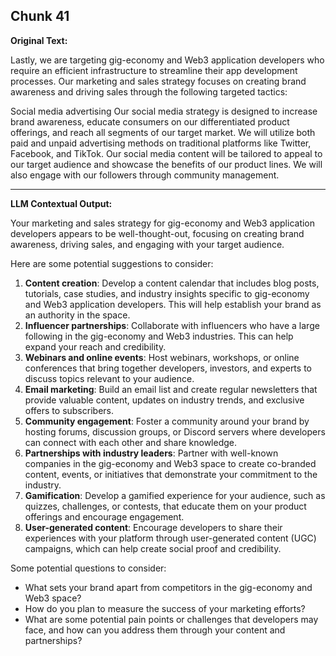## Chunk 41

**Original Text:**

Lastly, we are targeting gig-economy and Web3 application developers who
require an efficient infrastructure to streamline their app development processes. Our marketing and sales strategy focuses on creating brand awareness and driving sales through the
following targeted tactics:

Social media advertising
Our social media strategy is designed to increase brand awareness, educate consumers on our
differentiated product offerings, and reach all segments of our target market. We will utilize both paid and
unpaid advertising methods on traditional platforms like Twitter, Facebook, and TikTok. Our social media
content will be tailored to appeal to our target audience and showcase the benefits of our product lines. We will also engage with our followers through community management.

---

**LLM Contextual Output:**

Your marketing and sales strategy for gig-economy and Web3 application developers appears to be well-thought-out, focusing on creating brand awareness, driving sales, and engaging with your target audience.

Here are some potential suggestions to consider:

1. **Content creation**: Develop a content calendar that includes blog posts, tutorials, case studies, and industry insights specific to gig-economy and Web3 application developers. This will help establish your brand as an authority in the space.
2. **Influencer partnerships**: Collaborate with influencers who have a large following in the gig-economy and Web3 industries. This can help expand your reach and credibility.
3. **Webinars and online events**: Host webinars, workshops, or online conferences that bring together developers, investors, and experts to discuss topics relevant to your audience.
4. **Email marketing**: Build an email list and create regular newsletters that provide valuable content, updates on industry trends, and exclusive offers to subscribers.
5. **Community engagement**: Foster a community around your brand by hosting forums, discussion groups, or Discord servers where developers can connect with each other and share knowledge.
6. **Partnerships with industry leaders**: Partner with well-known companies in the gig-economy and Web3 space to create co-branded content, events, or initiatives that demonstrate your commitment to the industry.
7. **Gamification**: Develop a gamified experience for your audience, such as quizzes, challenges, or contests, that educate them on your product offerings and encourage engagement.
8. **User-generated content**: Encourage developers to share their experiences with your platform through user-generated content (UGC) campaigns, which can help create social proof and credibility.

Some potential questions to consider:

* What sets your brand apart from competitors in the gig-economy and Web3 space?
* How do you plan to measure the success of your marketing efforts?
* What are some potential pain points or challenges that developers may face, and how can you address them through your content and partnerships?
